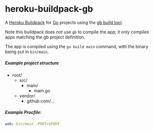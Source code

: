 # heroku-buildpack-gb

A [Heroku Buildpack](https://devcenter.heroku.com/articles/buildpacks) for [Go](https://golang.org/) projects using the [gb build tool](https://github.com/constabulary/gb).

Note this buildpack does *not* use `gb` to compile the app; it only compiles apps matching the gb project definition. 

The app is compiled using the `go build main` command, with the binary being put in `bin/main`.

##### Example project structure

* root/
  * src/
    * main/
      * main.go
  * vendor/
    * github.com/...

##### Example Procfile:
```yaml
web: bin/main -PORT=$PORT
```
